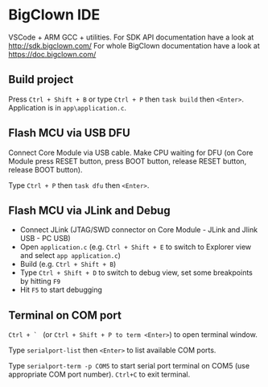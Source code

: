 # BigClown IDE

VSCode + ARM GCC + utilities.
For SDK API documentation have a look at http://sdk.bigclown.com/
For whole BigClown documentation have a look at https://doc.bigclown.com/

## Build project

Press `Ctrl + Shift + B` or type `Ctrl + P` then `task build` then `<Enter>`.
Application is in `app\application.c`.

## Flash MCU via USB DFU

Connect Core Module via USB cable. Make CPU waiting for DFU (on Core Module press RESET button, press BOOT button, release RESET button, release BOOT button).

Type `Ctrl + P` then `task dfu` then `<Enter>`.

## Flash MCU via JLink and Debug

- Connect JLink (JTAG/SWD connector on Core Module - JLink and Jlink USB - PC USB)
- Open `application.c` (e.g. `Ctrl + Shift + E` to switch to Explorer view and select `app application.c`)
- Build (e.g. `Ctrl + Shift + B`)
- Type `Ctrl + Shift + D` to switch to debug view, set some breakpoints by hitting `F9`
- Hit `F5` to start debugging

## Terminal on COM port

``Ctrl + ` `` (or `Ctrl + Shift + P to term <Enter>`) to open terminal window.

Type `serialport-list` then `<Enter>` to list available COM ports.

Type `serialport-term -p COM5` to start serial port terminal on COM5 (use appropriate COM port number). `Ctrl+C` to exit terminal.
